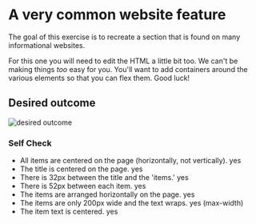 # A very common website feature

The goal of this exercise is to recreate a section that is found on many informational websites.

For this one you will need to edit the HTML a little bit too. We can't be making things _too_ easy for you. You'll want to add containers around the various elements so that you can flex them. Good luck!

## Desired outcome

![desired outcome](./desired-outcome.png)

### Self Check

- All items are centered on the page (horizontally, not vertically). yes
- The title is centered on the page. yes
- There is 32px between the title and the 'items.' yes
- There is 52px between each item. yes
- The items are arranged horizontally on the page. yes
- The items are only 200px wide and the text wraps. yes (max-width)
- The item text is centered. yes
